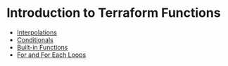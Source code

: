 # Introduction to Terraform Functions


* <a href="https://www.terraform.io/docs/configuration-0-11/interpolation.html">Interpolations</a>
* <a href="https://www.terraform.io/docs/configuration/expressions.html#conditional-expressions">Conditionals</a> 
* <a href="https://www.terraform.io/docs/configuration/functions.html">Built-in Functions</a>
* <a href="https://www.terraform.io/docs/configuration/expressions.html">For and For Each Loops</a>

